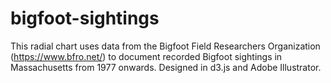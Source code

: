 # bigfoot-sightings

This radial chart uses data from the Bigfoot Field Researchers Organization (https://www.bfro.net/) to document recorded Bigfoot sightings in Massachusetts from 1977 onwards. Designed in d3.js and Adobe Illustrator.
